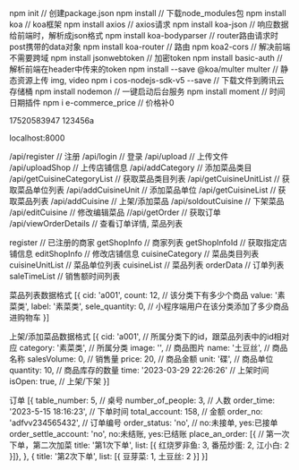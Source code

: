 <!-- 使用的插件 -->
npm init // 创建package.json
npm install // 下载node_modules包
npm install koa // koa框架
npm install axios // axios请求
npm install koa-json // 响应数据给前端时，解析成json格式
npm install koa-bodyparser // router路由请求时post携带的data对象
npm install koa-router // 路由
npm koa2-cors  // 解决前端不需要跨域
npm install jsonwebtoken // 加密token
npm install basic-auth // 解析前端在header中传来的token
npm install --save @koa/multer multer // 静态资源上传 img, video
npm i cos-nodejs-sdk-v5 --save // 下载文件到腾讯云存储桶
npm install nodemon // 一键启动后台服务
npm install moment // 时间日期插件
npm i e-commerce_price // 价格补0

<!-- 登录账号 -->
17520583947
123456a

<!-- 端口号 -->
localhost:8000

<!-- api -->
/api/register // 注册
/api/login // 登录
/api/upload // 上传文件
/api/uploadShop // 上传店铺信息
/api/addCategory // 添加菜品类目
/api/getCuisineCategoryList // 获取菜品类目列表
/api/getCuisineUnitList // 获取菜品单位列表
/api/addCuisineUnit // 添加菜品单位
/api/getCuisineList // 获取菜品列表
/api/addCuisine // 上架/添加菜品
/api/soldoutCuisine // 下架菜品
/api/editCuisine // 修改编辑菜品
//api/getOrder // 获取订单
/api/viewOrderDetails //  查看订单详情, 菜品列表

<!-- 腾讯云 - 数据库文件列表 -->
register // 已注册的商家
getShopInfo // 商家列表
getShopInfoId // 获取指定店铺信息
editShopInfo // 修改店铺信息
cuisineCategory // 菜品类目列表 
cuisineUnitList // 菜品单位列表
cuisineList // 菜品列表
orderData // 订单列表
saleTimeList // 销售额时间列表

菜品列表数据格式
[{
    cid: 'a001',
    count: 12, // 该分类下有多少个商品
    value: '素菜类',
    label: '素菜类',
    sele_quantity: 0, // 小程序端用户在该分类添加了多少商品进购物车
}]

上架/添加菜品数据格式
[{
    cid: 'a001', // 所属分类下的id，跟菜品列表中的id相对应
    category: '素菜类', // 所属分类
    image: '', // 商品图片
    name: '土豆丝', // 商品名称
    salesVolume: 0, // 销售量
    price:  20,  // 商品金额
    unit: '碟', // 商品单位
    quantity: 10, // 商品库存的数量
    time: '2023-03-29 22:26:26' // 上架时间 
    isOpen: true, // 上架/下架
}]

订单
[{
	table_number: 5, // 桌号
	number_of_people: 3, // 人数
	order_time: '2023-5-15 18:16:23', // 下单时间
	total_account: 158, // 金额
	order_no: 'adfvv234565432', // 订单编号
	order_status: 'no', // no:未接单, yes:已接单
	order_settle_account: 'no', no:未结账, yes:已结账
	place_an_order: [{ // 第一次下单，第二次加菜
		title: '第1次下单',
		list: [{
			红烧罗非鱼: 3,
			番茄炒蛋: 2,
			江小白: 2
		}]}, 
	}, {
		title: '第2次下单',
		list: [{
			豆芽菜: 1,
			土豆丝: 2
		}]
	}]